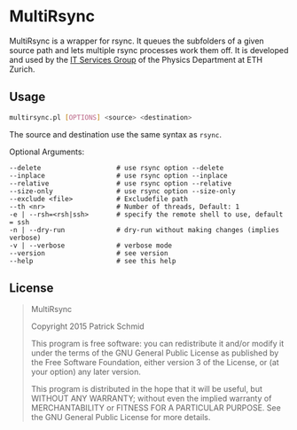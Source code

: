 MultiRsync
==========

MultiRsync is a wrapper for rsync. It queues the subfolders of a given source path and lets multiple rsync processes work them off. It is developed and used by the [IT Services Group](http://isg.phys.ethz.ch) of the Physics Department at ETH Zurich.

Usage
-----

```sh
multirsync.pl [OPTIONS] <source> <destination>
```

The source and destination use the same syntax as `rsync`.

Optional Arguments:

    --delete                   # use rsync option --delete
    --inplace                  # use rsync option --inplace
    --relative                 # use rsync option --relative
    --size-only                # use rsync option --size-only
    --exclude <file>           # Excludefile path
    --th <nr>                  # Number of threads, Default: 1
    -e | --rsh=<rsh|ssh>       # specify the remote shell to use, default = ssh
    -n | --dry-run             # dry-run without making changes (implies verbose)
    -v | --verbose             # verbose mode
    --version                  # see version
    --help                     # see this help

License
-------

> MultiRsync
>
> Copyright 2015 Patrick Schmid
>
> This program is free software: you can redistribute it and/or modify
> it under the terms of the GNU General Public License as published by
> the Free Software Foundation, either version 3 of the License, or
> (at your option) any later version.
>
> This program is distributed in the hope that it will be useful,
> but WITHOUT ANY WARRANTY; without even the implied warranty of
> MERCHANTABILITY or FITNESS FOR A PARTICULAR PURPOSE. See the
> GNU General Public License for more details.
